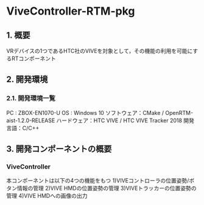 # ViveController-RTM-pkg

## 1. 概要
VRデバイスの1つであるHTC社のVIVEを対象として，その機能の利用を可能にするRTコンポーネント

## 2. 開発環境
### 2.1. 開発環境一覧
PC : ZBOX-EN1070-U
  OS : Windows 10
    ソフトウェア：CMake / OpenRTM-aist-1.2.0-RELEASE
ハードウェア：HTC VIVE / HTC VIVE Tracker 2018
開発言語：C/C++


## 3. 開発コンポーネントの概要
### ViveController
本コンポーネントは以下の4つの機能をもつ
1)VIVEコントローラの位置姿勢/ボタン情報の管理
2)VIVE HMDの位置姿勢の管理
3)VIVEトラッカーの位置姿勢の管理
4)VIVE HMDへの画像の出力
